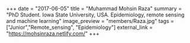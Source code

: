 +++
date = "2017-06-05"
title = "Muhammad Mohsin Raza"
summary = "PhD Student. Iowa State University, USA. Epidemiology, remote sensing and machine learning"
image_preview = "members/Raza.jpg"
tags = ["Junior","Remote_sensing", "Epidemiology"]
external_link = "https://mohsinraza.netlify.com/"
+++
